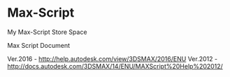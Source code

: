 # Max-Script

My Max-Script Store Space

Max Script Document

Ver.2016 - http://help.autodesk.com/view/3DSMAX/2016/ENU
Ver.2012 - http://docs.autodesk.com/3DSMAX/14/ENU/MAXScript%20Help%202012/

